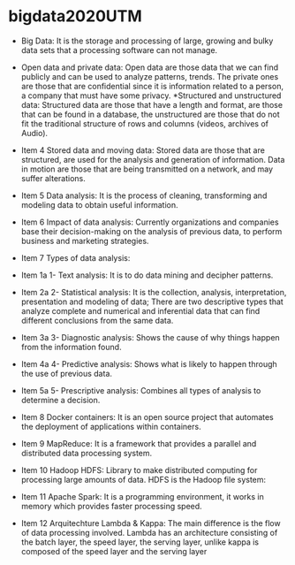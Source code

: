 # bigdata2020UTM
* Big Data: It is the storage and processing of large, growing and bulky data sets that a processing software can not manage.
* Open data and private data: Open data are those data that we can find publicly and can be used to analyze patterns, trends. The private ones are those that are confidential since it is information related to a person, a company that must have some privacy.
*Structured and unstructured data: Structured data are those that have a length and format, are those that can be found in a database, the unstructured are those that do not fit the traditional structure of rows and columns (videos, archives of Audio).
* Item 4 Stored data and moving data: Stored data are those that are structured, are used for the analysis and generation of information. Data in motion are those that are being transmitted on a network, and may suffer alterations.
* Item 5 Data analysis: It is the process of cleaning, transforming and modeling data to obtain useful information.
* Item 6 Impact of data analysis: Currently organizations and companies base their decision-making on the analysis of previous data, to perform business and marketing strategies.
* Item 7 Types of data analysis:
* Item 1a 1- Text analysis: It is to do data mining and decipher patterns.
* Item 2a 2- Statistical analysis: It is the collection, analysis, interpretation, presentation and modeling of data; There are two descriptive types that analyze complete and numerical and inferential data that can find different conclusions from the same data.
* Item 3a 3- Diagnostic analysis: Shows the cause of why things happen from the information found.
* Item 4a 4- Predictive analysis: Shows what is likely to happen through the use of previous data.
* Item 5a 5- Prescriptive analysis: Combines all types of analysis to determine a decision.

* Item 8 Docker containers: It is an open source project that automates the deployment of applications within containers.
* Item 9 MapReduce: It is a framework that provides a parallel and distributed data processing system.
* Item 10 Hadoop HDFS: Library to make distributed computing for processing large amounts of data. HDFS is the Hadoop file system:
* Item 11 Apache Spark: It is a programming environment, it works in memory which provides faster processing speed.
* Item 12 Arquitechture Lambda & Kappa: The main difference is the flow of data processing involved. Lambda has an architecture consisting of the batch layer, the speed layer, the serving layer, unlike kappa is composed of the speed layer and the serving layer
